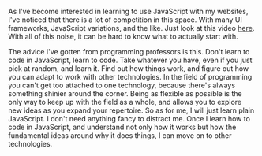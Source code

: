 As I've become interested in learning to use JavaScript with my websites, I've noticed that there is a lot of competition in this space. With many UI frameworks, JavaScript variations, and the like. Just look at this video [here](https://youtu.be/rFP7rUYtOOg). With all of this noise, it can be hard to know what to actually start with.

The advice I've gotten from programming professors is this. Don't learn to code in JavaScript, learn to code. Take whatever you have, even if you just pick at random, and learn it. Find out how things work, and figure out how you can adapt to work with other technologies. In the field of programming you can't get too attached to one technology, because there's always something shinier around the corner. Being as flexible as possible is the only way to keep up with the field as a whole, and allows you to explore new ideas as you expand your repertoire. So as for me, I will just learn plain JavaScript. I don't need anything fancy to distract me. Once I learn how to code in JavaScript, and understand not only how it works but how the fundamental ideas around why it does things, I can move on to other technologies.